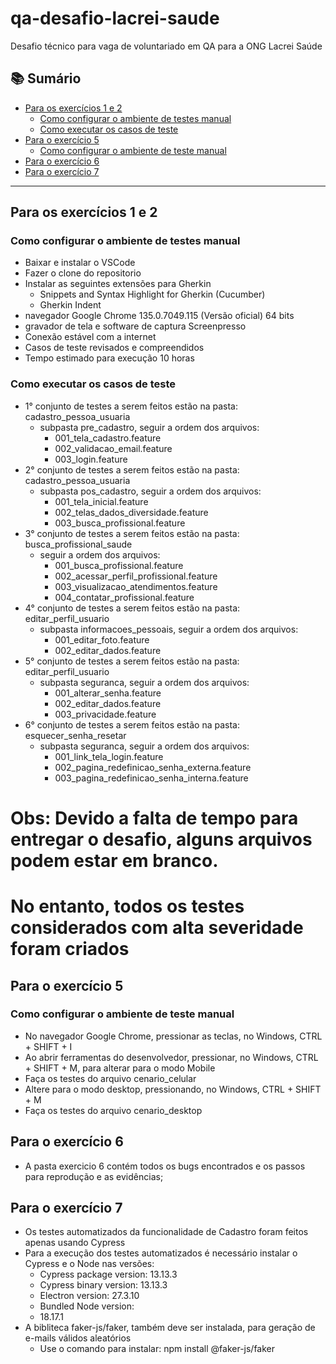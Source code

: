 # qa-desafio-lacrei-saude
Desafio técnico para vaga de voluntariado em QA para a ONG Lacrei Saúde

## 📚 Sumário

- [Para os exercícios 1 e 2](#para-os-exercícios-1-e-2)
  - [Como configurar o ambiente de testes manual](#como-configurar-o-ambiente-de-testes-manual)
  - [Como executar os casos de teste](#como-executar-os-casos-de-teste)
- [Para o exercício 5](#para-o-exercício-5)
  - [Como configurar o ambiente de teste manual](#como-configurar-o-ambiente-de-teste-manual)
- [Para o exercício 6](#para-o-exercício-6)
- [Para o exercício 7](#para-o-exercício-7)

---

## Para os exercícios 1 e 2

### Como configurar o ambiente de testes manual
- Baixar e instalar o VSCode
- Fazer o clone do repositorio
- Instalar as seguintes extensões para Gherkin
    - Snippets and Syntax Highlight for Gherkin (Cucumber)
    - Gherkin Indent
- navegador Google Chrome 135.0.7049.115 (Versão oficial) 64 bits
- gravador de tela e software de captura Screenpresso
- Conexão estável com a internet
- Casos de teste revisados e compreendidos
- Tempo estimado para execução 10 horas

### Como executar os casos de teste
- 1° conjunto de testes a serem feitos estão na pasta: cadastro_pessoa_usuaria
    - subpasta pre_cadastro, seguir a ordem dos arquivos: 
        - 001_tela_cadastro.feature
        - 002_validacao_email.feature
        - 003_login.feature
- 2° conjunto de testes a serem feitos estão na pasta: cadastro_pessoa_usuaria
    - subpasta pos_cadastro, seguir a ordem dos arquivos: 
        - 001_tela_inicial.feature
        - 002_telas_dados_diversidade.feature
        - 003_busca_profissional.feature
- 3° conjunto de testes a serem feitos estão na pasta: busca_profissional_saude
    - seguir a ordem dos arquivos: 
        - 001_busca_profissional.feature
        - 002_acessar_perfil_profissional.feature
        - 003_visualizacao_atendimentos.feature
        - 004_contatar_profissional.feature
- 4° conjunto de testes a serem feitos estão na pasta: editar_perfil_usuario
    - subpasta informacoes_pessoais, seguir a ordem dos arquivos: 
        - 001_editar_foto.feature
        - 002_editar_dados.feature
- 5° conjunto de testes a serem feitos estão na pasta: editar_perfil_usuario
    - subpasta seguranca, seguir a ordem dos arquivos: 
        - 001_alterar_senha.feature
        - 002_editar_dados.feature
        - 003_privacidade.feature
- 6° conjunto de testes a serem feitos estão na pasta: esquecer_senha_resetar
    - subpasta seguranca, seguir a ordem dos arquivos: 
        - 001_link_tela_login.feature
        - 002_pagina_redefinicao_senha_externa.feature
        - 003_pagina_redefinicao_senha_interna.feature

# Obs: Devido a falta de tempo para entregar o desafio, alguns arquivos podem estar em branco. 
# No entanto, todos os testes considerados com alta severidade foram criados

## Para o exercício 5

### Como configurar o ambiente de teste manual
- No navegador Google Chrome, pressionar as teclas, no Windows, CTRL + SHIFT + I
- Ao abrir ferramentas do desenvolvedor, pressionar, no Windows, CTRL + SHIFT + M, para alterar para o modo Mobile
- Faça os testes do arquivo cenario_celular
- Altere para o modo desktop, pressionando, no Windows, CTRL + SHIFT + M
- Faça os testes do arquivo cenario_desktop

## Para o exercício 6
- A pasta exercicio 6 contém todos os bugs encontrados e os passos para reprodução e as evidências;

## Para o exercício 7
- Os testes automatizados da funcionalidade de Cadastro foram feitos apenas usando Cypress
- Para a execução dos testes automatizados é necessário instalar o Cypress e o Node nas versões:
    - Cypress package version: 13.13.3
    - Cypress binary version: 13.13.3
    - Electron version: 27.3.10
    - Bundled Node version:
    - 18.17.1
- A bibliteca faker-js/faker, também deve ser instalada, para geração de e-mails válidos aleatórios
    - Use o comando para instalar: npm install @faker-js/faker
